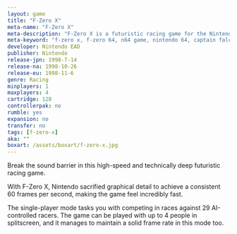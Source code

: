 ```yaml
---
layout: game
title: "F-Zero X"
meta-name: "F-Zero X"
meta-description: "F-Zero X is a futuristic racing game for the Nintendo 64. It was released in 1998 and developed by Nintendo EAD."
meta-keyword: "f-zero x, f-zero 64, n64 game, nintendo 64, captain falcon"
developer: Nintendo EAD
publisher: Nintendo
release-jpn: 1998-7-14
release-na: 1998-10-26
release-eu: 1998-11-6
genre: Racing
minplayers: 1
maxplayers: 4
cartridge: 128
controllerpak: no
rumble: yes
expansion: no
transfer: no
tags: [f-zero-x]
aka: ""
boxart: /assets/boxart/f-zero-x.jpg
---
```


Break the sound barrier in this high-speed and technically deep futuristic racing game.

With F-Zero X, Nintendo sacrified graphical detail to achieve a consistent 60 frames per second, making the game feel incredibly fast.

The single-player mode tasks you with competing in races against 29 AI-controlled racers. The game can be played with up to 4 people in splitscreen, and it manages to maintain a solid frame rate in this mode too.
